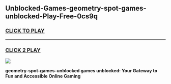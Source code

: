 
## Unblocked-Games-geometry-spot-games-unblocked-Play-Free-0cs9q
<h3>
<a href="https://premium76.site?title=geometry-spot-games-unblocked&ref=21A">CLICK TO PLAY</a></h3>
<hr>

<h3>
<a href="https://premium76.site?title=geometry-spot-games-unblocked&ref=21A">CLICK 2 PLAY</a>
  
</h3>

<a href="https://premium76.site?title=geometry-spot-games-unblocked&ref=21A"><img src="https://clearcache.store/games.png"></a>


**geometry-spot-games-unblocked games unblocked: Your Gateway to Fun and Accessible Online Gaming**
